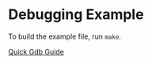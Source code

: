 # Debugging Example

To build the example file, run `make`.

[Quick Gdb Guide](https://condor.depaul.edu/glancast/373class/docs/gdb.html)